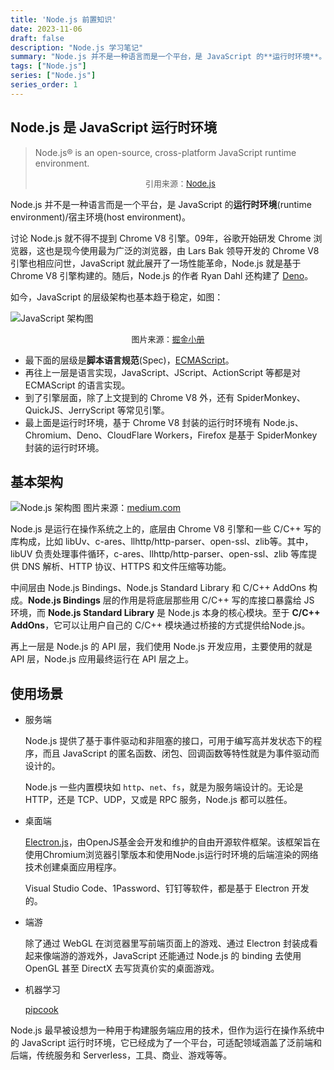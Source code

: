 ```yaml
---
title: 'Node.js 前置知识'
date: 2023-11-06
draft: false
description: "Node.js 学习笔记"
summary: "Node.js 并不是一种语言而是一个平台，是 JavaScript 的**运行时环境**。"
tags: ["Node.js"]
series: ["Node.js"]
series_order: 1
---
```

## Node.js 是 JavaScript 运行时环境

> Node.js® is an open-source, cross-platform JavaScript runtime environment.<center><font size=2>引用来源：[Node.js](https://nodejs.org/en)</font></center>

Node.js 并不是一种语言而是一个平台，是 JavaScript 的**运行时环境**(runtime environment)/宿主环境(host environment)。

讨论 Node.js 就不得不提到 Chrome V8 引擎。09年，谷歌开始研发 Chrome 浏览器，这也是现今使用最为广泛的浏览器，由 Lars Bak 领导开发的 Chrome V8 引擎也相应问世，JavaScript 就此展开了一场性能革命，Node.js 就是基于 Chrome V8 引擎构建的。随后，Node.js 的作者 Ryan Dahl 还构建了 [Deno](https://github.com/denoland/deno)。

如今，JavaScript 的层级架构也基本趋于稳定，如图：

![JavaScript 架构图](https://cyl-blog-image.oss-cn-shenzhen.aliyuncs.com/img/js-architecture-diagram.png)<center><font size=2>图片来源：[掘金小册](https://juejin.cn/book/7196627546253819916/section/7195089399787290635)</font></center>

- 最下面的层级是**脚本语言规范**(Spec)，[ECMAScript](https://www.ecma-international.org/publications-and-standards/standards/ecma-262/)。
- 再往上一层是语言实现，JavaScript、JScript、ActionScript 等都是对 ECMAScript 的语言实现。
- 到了引擎层面，除了上文提到的 Chrome V8 外，还有 SpiderMonkey、QuickJS、JerryScript 等常见引擎。
- 最上面是运行时环境，基于 Chrome V8 封装的运行时环境有 Node.js、Chromium、Deno、CloudFlare Workers，Firefox 是基于 SpiderMonkey 封装的运行时环境。

## 基本架构

![Node.js 架构图](https://cyl-blog-image.oss-cn-shenzhen.aliyuncs.com/img/nodejs-architecture-diagram.png)
图片来源：[medium.com](https://chathuranga94.medium.com/nodejs-architecture-concurrency-model-f71da5f53d1d)

Node.js 是运行在操作系统之上的，底层由 Chrome V8 引擎和一些 C/C++ 写的库构成，比如 libUv、c-ares、llhttp/http-parser、open-ssl、zlib等。其中，libUV 负责处理事件循环，c-ares、llhttp/http-parser、open-ssl、zlib 等库提供 DNS 解析、HTTP 协议、HTTPS 和文件压缩等功能。

中间层由 Node.js Bindings、Node.js Standard Library 和 C/C++ AddOns 构成。**Node.js Bindings** 层的作用是将底层那些用 C/C++ 写的库接口暴露给 JS 环境，而 **Node.js Standard Library** 是 Node.js 本身的核心模块。至于 **C/C++ AddOns**，它可以让用户自己的 C/C++ 模块通过桥接的方式提供给Node.js。

再上一层是 Node.js 的 API 层，我们使用 Node.js 开发应用，主要使用的就是 API 层，Node.js 应用最终运行在 API 层之上。

## 使用场景

- 服务端
  
  Node.js 提供了基于事件驱动和非阻塞的接口，可用于编写高并发状态下的程序，而且 JavaScript 的匿名函数、闭包、回调函数等特性就是为事件驱动而设计的。

  Node.js 一些内置模块如 `http`、`net`、`fs`，就是为服务端设计的。无论是 HTTP，还是 TCP、UDP，又或是 RPC 服务，Node.js 都可以胜任。

- 桌面端
  
  [Electron.js](https://www.electronjs.org/)，由OpenJS基金会开发和维护的自由开源软件框架。该框架旨在使用Chromium浏览器引擎版本和使用Node.js运行时环境的后端渲染的网络技术创建桌面应用程序。

  Visual Studio Code、1Password、钉钉等软件，都是基于 Electron 开发的。
  
- 端游
  
  除了通过 WebGL 在浏览器里写前端页面上的游戏、通过 Electron 封装成看起来像端游的游戏外，JavaScript 还能通过 Node.js 的 binding 去使用 OpenGL 甚至 DirectX 去写货真价实的桌面游戏。

- 机器学习
  
  [pipcook](https://github.com/alibaba/pipcook)

Node.js 最早被设想为一种用于构建服务端应用的技术，但作为运行在操作系统中的 JavaScript 运行时环境，它已经成为了一个平台，可适配领域涵盖了泛前端和后端，传统服务和 Serverless，工具、商业、游戏等等。
